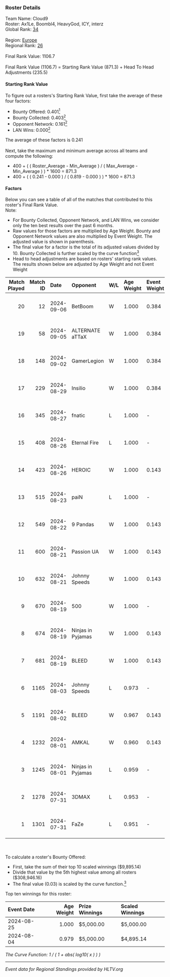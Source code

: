 ### Roster Details<br />
Team Name: Cloud9<br />
Roster: Ax1Le, Boombl4, HeavyGod, ICY, interz<br />
Global Rank: [34](../../standings_global_2024_09_06.md)<br />
<br />
Region: [Europe]( ../../standings_europe_2024_09_06.md)<br />
Regional Rank: [26]( ../../standings_europe_2024_09_06.md)<br />
<br />
Final Rank Value:  1106.7<br />
<br />
Final Rank Value (1106.7) = Starting Rank Value (871.3) + Head To Head Adjustments (235.5)<br />

#### Starting Rank Value<br />
To figure out a rosters's Starting Rank Value, first take the average of these four factors:<br />
- Bounty Offered: 0.401[<sup>1</sup>](#table2)
- Bounty Collected: 0.403[<sup>2</sup>](#table1)
- Opponent Network: 0.161[<sup>2</sup>](#table1)
- LAN Wins: 0.000[<sup>2</sup>](#table1)

The average of these factors is 0.241<br />
<br />
Next, take the maximum and minimum average across all teams and compute the following:<br />
- 400 + ( ( Roster_Average - Min_Average ) / ( Max_Average - Min_Average ) ) * 1600 = 871.3
- 400 + ( ( 0.241 - 0.000 ) / ( 0.819 - 0.000 ) ) * 1600 = 871.3


#### Factors<br />
Below you can see a table of all of the matches that contributed to this roster's Final Rank Value.<br />
Note:<br />

- For Bounty Collected, Opponent Network, and LAN Wins, we consider only the ten best results over the past 6 months.
- Raw values for those factors are multiplied by Age Weight. Bounty and Opponent Network values are also multiplied by Event Weight. The adjusted value is shown in parenthesis.
- The final value for a factor is the total of its adjusted values divided by 10. Bounty Collected is further scaled by the curve function[<sup>3</sup>](#curveFunction)
- Head to head adjustments are based on rosters' starting rank values. The results shown below are adjusted by Age Weight and not Event Weight
<span id="table1"></span><br />


| Match Played | Match ID | Date       | Opponent          | W/L | Age Weight | Event Weight | Bounty Collected | Opponent Network | LAN Wins  | H2H Adj. | Roster                                |
| -: | -: | :- | :- | :- | :- | :- | :- | :- | :- | -: | :- |
|           20 |       12 | 2024-09-06 | BetBoom           | W   | 1.000      | 0.384        | 0.230 (0.088)    | 0.555 (0.213)    | 0 (0.000) |    22.86 | Ax1Le, Boombl4, HeavyGod, ICY, interz |
|           19 |       58 | 2024-09-05 | ALTERNATE aTTaX   | W   | 1.000      | 0.384        | 0.101 (0.039)    | 0.861 (0.331)    | 0 (0.000) |    10.43 | Ax1Le, Boombl4, HeavyGod, ICY, interz |
|           18 |      148 | 2024-09-02 | GamerLegion       | W   | 1.000      | 0.384        | 0.162 (0.062)    | 0.539 (0.207)    | 0 (0.000) |    16.05 | Ax1Le, Boombl4, HeavyGod, ICY, interz |
|           17 |      229 | 2024-08-29 | Insilio           | W   | 1.000      | 0.384        | -                | 0.636 (0.245)    | 0 (0.000) |     9.41 | Ax1Le, Boombl4, HeavyGod, ICY, interz |
|           16 |      345 | 2024-08-27 | fnatic            | L   | 1.000      | -            | -                | -                | -         |    -5.74 | Ax1Le, Boombl4, HeavyGod, ICY, interz |
|           15 |      408 | 2024-08-26 | Eternal Fire      | L   | 1.000      | -            | -                | -                | -         |    -0.65 | Ax1Le, Boombl4, HeavyGod, ICY, interz |
|           14 |      423 | 2024-08-26 | HEROIC            | W   | 1.000      | 0.143        | 0.206 (0.029)    | -                | 0 (0.000) |    26.74 | Ax1Le, Boombl4, HeavyGod, ICY, interz |
|           13 |      515 | 2024-08-23 | paiN              | L   | 1.000      | -            | -                | -                | -         |    -1.45 | Ax1Le, Boombl4, HeavyGod, ICY, interz |
|           12 |      549 | 2024-08-22 | 9 Pandas          | W   | 1.000      | 0.143        | -                | 0.756 (0.108)    | 0 (0.000) |    20.00 | Ax1Le, Boombl4, HeavyGod, ICY, interz |
|           11 |      600 | 2024-08-21 | Passion UA        | W   | 1.000      | 0.143        | 0.147 (0.021)    | 1.000 (0.143)    | 0 (0.000) |    19.48 | Ax1Le, Boombl4, HeavyGod, ICY, interz |
|           10 |      632 | 2024-08-21 | Johnny Speeds     | W   | 1.000      | 0.143        | 0.103 (0.015)    | 0.989 (0.141)    | 0 (0.000) |    21.02 | Ax1Le, Boombl4, HeavyGod, ICY, interz |
|            9 |      670 | 2024-08-19 | 500               | W   | 1.000      | -            | -                | -                | 0 (0.000) |     2.82 | Ax1Le, Boombl4, HeavyGod, ICY, interz |
|            8 |      674 | 2024-08-19 | Ninjas in Pyjamas | W   | 1.000      | 0.143        | 0.210 (0.030)    | 0.445 (0.064)    | 0 (0.000) |    29.47 | Ax1Le, Boombl4, HeavyGod, ICY, interz |
|            7 |      681 | 2024-08-19 | BLEED             | W   | 1.000      | 0.143        | 0.095 (0.014)    | 0.558 (0.080)    | -         |    23.30 | Ax1Le, Boombl4, HeavyGod, ICY, interz |
|            6 |     1165 | 2024-08-03 | Johnny Speeds     | L   | 0.973      | -            | -                | -                | -         |    -6.11 | Ax1Le, Boombl4, HeavyGod, ICY, interz |
|            5 |     1191 | 2024-08-02 | BLEED             | W   | 0.967      | 0.143        | 0.095 (0.013)    | 0.558 (0.077)    | -         |    25.85 | Ax1Le, Boombl4, HeavyGod, ICY, interz |
|            4 |     1232 | 2024-08-01 | AMKAL             | W   | 0.960      | 0.143        | 0.123 (0.017)    | -                | -         |    24.46 | Ax1Le, Boombl4, HeavyGod, ICY, interz |
|            3 |     1245 | 2024-08-01 | Ninjas in Pyjamas | L   | 0.959      | -            | -                | -                | -         |    -1.31 | Ax1Le, Boombl4, HeavyGod, ICY, interz |
|            2 |     1278 | 2024-07-31 | 3DMAX             | L   | 0.953      | -            | -                | -                | -         |    -0.97 | Ax1Le, Boombl4, HeavyGod, ICY, interz |
|            1 |     1301 | 2024-07-31 | FaZe              | L   | 0.951      | -            | -                | -                | -         |    -0.20 | Ax1Le, Boombl4, HeavyGod, ICY, interz |

<br />
<span id="table2"></span><br />
To calculate a roster's Bounty Offered:<br />

- First, take the sum of their top 10 scaled winnings ($9,895.14)
- Divide that value by the 5th highest value among all rosters ($308,946.16)
- The final value (0.03) is scaled by the curve function.[<sup>3</sup>](#curveFunction)

Top ten winnings for this roster:<br />

| Event Date | Age Weight | Prize Winnings | Scaled Winnings |
| :- | -: | :- | :- |
| 2024-08-25 |      1.000 | $5,000.00      | $5,000.00       |
| 2024-08-04 |      0.979 | $5,000.00      | $4,895.14       |


<span id="curveFunction"></span>_The Curve Function: 1 / ( 1 + abs( log10( x ) ) )_<br />

---
_Event data for Regional Standings provided by HLTV.org_<br />

